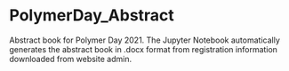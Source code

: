 # PolymerDay_Abstract
 Abstract book for Polymer Day 2021. The Jupyter Notebook automatically generates the abstract book in .docx format from registration information downloaded from website admin.
